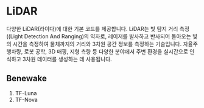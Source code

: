 # LiDAR
다양한 LiDAR(라이다)에 대한 기본 코드를 제공합니다. LiDAR는 빛 탐지 거리 측정((Light Detection And Ranging)의 약자로, 레이저를 발사하고 반사되어 돌아오는 빛의 시간을 측정하여 물체까지의 거리와 3차원 공간 정보를 측정하는 기술입니다. 자율주행차량, 로봇 공학, 3D 매핑, 지형 측량 등 다양한 분야에서 주변 환경을 실시간으로 인식하고 3차원 데이터를 생성하는 데 사용됩니다. 
## Benewake 
1. TF-Luna
2. TF-Nova
